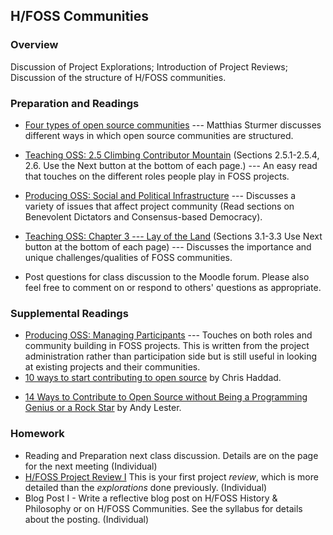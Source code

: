 ## H/FOSS Communities

### Overview

Discussion of Project Explorations; Introduction of Project Reviews; Discussion of the structure of H/FOSS communities.

### Preparation and Readings

- [Four types of open source communities](https://opensource.com/business/13/6/four-types-organizational-structures-within-open-source-communities) --- Matthias Sturmer discusses different ways in which open source communities are structured.

- [Teaching OSS: 2.5 Climbing Contributor Mountain](https://quaid.fedorapeople.org/TOS/Practical_Open_Source_Software_Exploration/html/sn-Introduction_to_Free_and_Open_Source_Software-Climbing_Contributor_Mountain.html) (Sections 2.5.1-2.5.4, 2.6. Use the Next button at the bottom of each page.) --- An easy read that touches on the different roles people play in FOSS projects.

- [Producing OSS: Social and Political Infrastructure](http://producingoss.com/en/social-infrastructure.html) --- Discusses a variety of issues that affect project community (Read sections on Benevolent Dictators and Consensus-based Democracy).

- [Teaching OSS: Chapter 3 --- Lay of the Land](https://quaid.fedorapeople.org/TOS/Practical_Open_Source_Software_Exploration/html/ch-Lay_of_the_Land.html) (Sections 3.1-3.3 Use Next button at the bottom of each page) --- Discusses the importance and unique challenges/qualities of FOSS communities.

- Post questions for class discussion to the Moodle forum. Please also feel free to comment on or respond to others' questions as appropriate.

### Supplemental Readings

- [Producing OSS: Managing Participants](http://producingoss.com/en/managing-participants.html) --- Touches on both roles and community building in FOSS projects. This is written from the project administration rather than participation side but is still useful in looking at existing projects and their communities.
- [10 ways to start contributing to open source](https://opensource.com/life/13/4/ten-ways-participate-open-source) by Chris Haddad.
<!-- - [The Beginner's Guide to Contributing to Open Source Projects](https://blog.newrelic.com/2014/05/05/open-source_gettingstarted/) by Andy Lester.-->
<!-- - [7 Things That Make a Great Open Source Contribution](https://blog.newrelic.com/2014/11/05/open-source-contribution/) by Andy Lester. -->
- [14 Ways to Contribute to Open Source without Being a Programming Genius or a Rock Star](https://smartbear.com/blog/test-and-monitor/14-ways-to-contribute-to-open-source-without-being/) by Andy Lester.
<!-- - [The 8 Essential Traits of a Great Open Source Contributor](https://blog.newrelic.com/2014/10/21/open-source-contributors/) by Andy Lester. -->


### Homework

- Reading and Preparation next class discussion. Details are on the page for the next meeting (Individual)
- [H/FOSS Project Review I](04-projectReview.md) This is your
  first project *review*, which is more detailed than the
  *explorations* done previously. (Individual)
- Blog Post I - Write a reflective blog post on H/FOSS History & Philosophy or on H/FOSS Communities. See the syllabus for details about the posting. (Individual)
